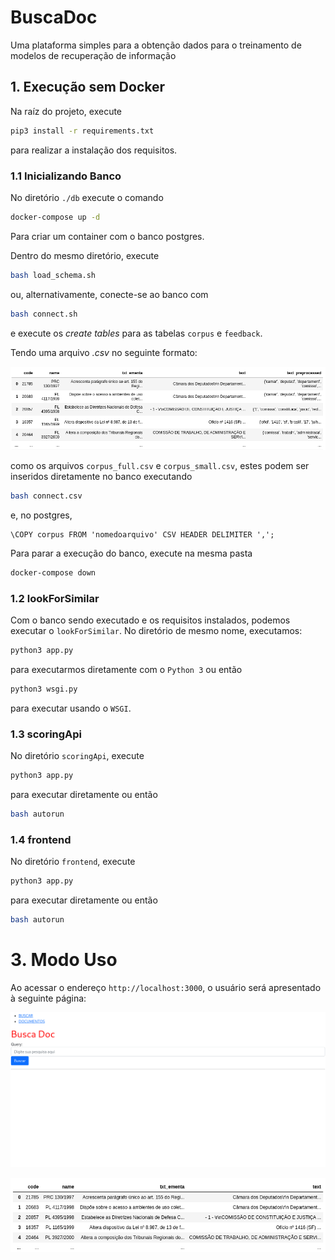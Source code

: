 # BuscaDoc

Uma plataforma simples para a obtenção dados para o treinamento de modelos de recuperação de informação


## 1. Execução sem Docker

Na raíz do projeto, execute

```bash
pip3 install -r requirements.txt
```

para realizar a instalação dos requisitos.

### 1.1 Inicializando Banco

No diretório `./db` execute o comando 

```bash
docker-compose up -d
```

Para criar um container com o banco postgres.

Dentro do mesmo diretório, execute

```bash
bash load_schema.sh
```

ou, alternativamente, conecte-se ao banco com

```bash
bash connect.sh
```

e execute os *create tables* para as tabelas `corpus` e `feedback`.

Tendo uma arquivo *.csv* no seguinte formato:

![](assets/csv_db_insert.png)

como os arquivos `corpus_full.csv` e `corpus_small.csv`, estes podem ser inseridos diretamente no banco executando

```bash
bash connect.csv 
```

e, no postgres,

```postgres
\COPY corpus FROM 'nomedoarquivo' CSV HEADER DELIMITER ',';
```

Para parar a execução do banco, execute na mesma pasta

```bash
docker-compose down
```

### 1.2 lookForSimilar

Com o banco sendo executado e os requisitos instalados, podemos executar o `lookForSimilar`. No diretório de mesmo nome, executamos:

```bash
python3 app.py
```

para executarmos diretamente com o `Python 3` ou então

```bash
python3 wsgi.py
```

para executar usando o `WSGI`.

### 1.3 scoringApi

No diretório `scoringApi`, execute

```bash
python3 app.py
```

para executar diretamente ou então

```bash
bash autorun
```


### 1.4 frontend

No diretório `frontend`, execute

```bash
python3 app.py
```

para executar diretamente ou então

```bash
bash autorun
```

# 3. Modo Uso

Ao acessar o endereço `http://localhost:3000`, o usuário será apresentado à seguinte página:

![](assets/buscadoc1.png)



![](assets/insertion.png)